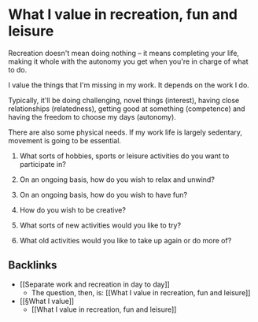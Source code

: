 # What I value in recreation, fun and leisure
Recreation doesn't mean doing nothing – it means completing your life, making it whole with the autonomy you get when you're in charge of what to do.

I value the things that I'm missing in my work. It depends on the work I do.

Typically, it'll be doing challenging, novel things (interest), having close relationships (relatedness), getting good at something (competence) and having the freedom to choose my days (autonomy).

There are also some physical needs. If my work life is largely sedentary, movement is going to be essential.

1. What sorts of hobbies, sports or leisure activities do you want to participate in?

2. On an ongoing basis, how do you wish to relax and unwind?

3. On an ongoing basis, how do you wish to have fun?

4. How do you wish to be creative?

5. What sorts of new activities would you like to try?

6. What old activities would you like to take up again or do more of?

## Backlinks
* [[Separate work and recreation in day to day]]
	* The question, then, is: [[What I value in recreation, fun and leisure]]
* [[§What I value]]
	* [[What I value in recreation, fun and leisure]]

<!-- #Life -->

<!-- {BearID:9AD1BC32-29E1-4EF1-A0B1-13FD3DD34C8C-15756-000013048943DCB8} -->
